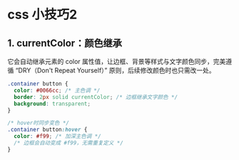 # css 小技巧2

## 1. currentColor：颜色继承

它会自动继承元素的 color 属性值，让边框、背景等样式与文字颜色同步，完美遵循 “DRY（Don't Repeat Yourself）” 原则，后续修改颜色时也只需改一处。

```css
.container button {
  color: #0066cc; /* 主色调 */
  border: 2px solid currentColor; /* 边框继承文字颜色 */
  background: transparent;
}

/* hover时同步变色 */
.container button:hover {
  color: #f99; /* 加深主色调 */
  /* 边框会自动变成 #f99，无需重复定义 */
}
```